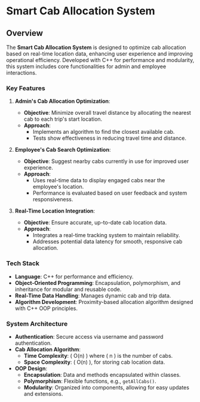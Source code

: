 # Smart Cab Allocation System

## Overview

The **Smart Cab Allocation System** is designed to optimize cab allocation based on real-time location data, enhancing user experience and improving operational efficiency. Developed with C++ for performance and modularity, this system includes core functionalities for admin and employee interactions.

### Key Features

1. **Admin's Cab Allocation Optimization**:
   - **Objective**: Minimize overall travel distance by allocating the nearest cab to each trip's start location.
   - **Approach**:
     - Implements an algorithm to find the closest available cab.
     - Tests show effectiveness in reducing travel time and distance.

2. **Employee's Cab Search Optimization**:
   - **Objective**: Suggest nearby cabs currently in use for improved user experience.
   - **Approach**:
     - Uses real-time data to display engaged cabs near the employee's location.
     - Performance is evaluated based on user feedback and system responsiveness.

3. **Real-Time Location Integration**:
   - **Objective**: Ensure accurate, up-to-date cab location data.
   - **Approach**:
     - Integrates a real-time tracking system to maintain reliability.
     - Addresses potential data latency for smooth, responsive cab allocation.

### Tech Stack

- **Language**: C++ for performance and efficiency.
- **Object-Oriented Programming**: Encapsulation, polymorphism, and inheritance for modular and reusable code.
- **Real-Time Data Handling**: Manages dynamic cab and trip data.
- **Algorithm Development**: Proximity-based allocation algorithm designed with C++ OOP principles.

### System Architecture

- **Authentication**: Secure access via username and password authentication.
- **Cab Allocation Algorithm**:
  - **Time Complexity**: \( O(n) \) where \( n \) is the number of cabs.
  - **Space Complexity**: \( O(n) \), for storing cab location data.
- **OOP Design**:
  - **Encapsulation**: Data and methods encapsulated within classes.
  - **Polymorphism**: Flexible functions, e.g., `getAllCabs()`.
  - **Modularity**: Organized into components, allowing for easy updates and extensions.
